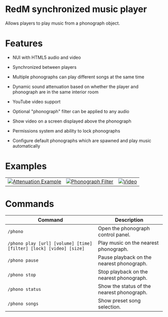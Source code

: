 # RedM synchronized music player

Allows players to play music from a phonograph object.

# Features

- NUI with HTML5 audio and video

- Synchronized between players

- Multiple phonographs can play different songs at the same time

- Dynamic sound attenuation based on whether the player and phonograph are in the same interior room

- YouTube video support

- Optional "phonograph" filter can be applied to any audio

- Show video on a screen displayed above the phonograph

- Permissions system and ability to lock phonographs

- Configure default phonographs which are spawned and play music automatically

# Examples

| | | |
|-|-|-|
|[![Attenuation Example](https://i.imgur.com/BTkglVYm.jpg)](https://imgur.com/BTkglVY)| [![Phonograph Filter](https://i.imgur.com/L8sWpOCm.jpg)](https://imgur.com/L8sWpOC) | [![Video](https://i.imgur.com/2jRYlSem.jpg)](https://imgur.com/2jRYlSe) |

# Commands

| Command                                                            | Description                                |
|--------------------------------------------------------------------|--------------------------------------------|
| `/phono`                                                           | Open the phonograph control panel.         |
| `/phono play [url] [volume] [time] [filter] [lock] [video] [size]` | Play music on the nearest phonograph.      |
| `/phono pause`                                                     | Pause playback on the nearest phonograph.  |
| `/phono stop`                                                      | Stop playback on the nearest phonograph.   |
| `/phono status`                                                    | Show the status of the nearest phonograph. |
| `/phono songs`                                                     | Show preset song selection.                |
